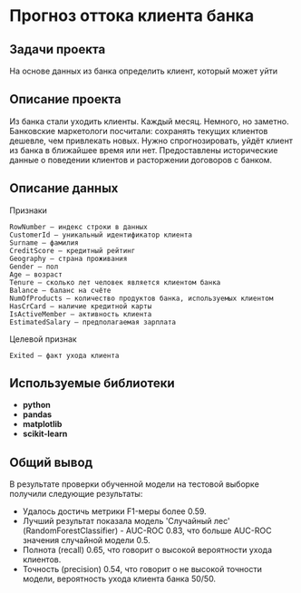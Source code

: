 # Прогноз оттока клиента банка

## Задачи проекта

На основе данных из банка определить клиент, который может уйти

## Описание проекта

Из банка стали уходить клиенты. Каждый месяц. Немного, но заметно. Банковские маркетологи посчитали: сохранять текущих клиентов дешевле, чем привлекать новых.
Нужно спрогнозировать, уйдёт клиент из банка в ближайшее время или нет. Предоставлены исторические данные о поведении клиентов и расторжении договоров с банком.

## Описание данных

Признаки

    RowNumber — индекс строки в данных
    CustomerId — уникальный идентификатор клиента
    Surname — фамилия
    CreditScore — кредитный рейтинг
    Geography — страна проживания
    Gender — пол
    Age — возраст
    Tenure — сколько лет человек является клиентом банка
    Balance — баланс на счёте
    NumOfProducts — количество продуктов банка, используемых клиентом
    HasCrCard — наличие кредитной карты
    IsActiveMember — активность клиента
    EstimatedSalary — предполагаемая зарплата

Целевой признак

    Exited — факт ухода клиента


## Используемые библиотеки

- **python**
- **pandas**
- **matplotlib**
- **scikit-learn**

## Общий вывод

В результате проверки обученной модели на тестовой выборке получили следующие результаты:
- Удалось достичь метрики F1-меры более 0.59.
- Лучший результат показала модель 'Случайный лес' (RandomForestClassifier) - AUC-ROC 0.83, что больше AUC-ROC значения случайной модели 0.5.
- Полнота (recall) 0.65, что говорит о высокой вероятности ухода клиентов.
- Точность (precision) 0.54, что говорит о не высокой точности модели, вероятность ухода клиента банка 50/50.

